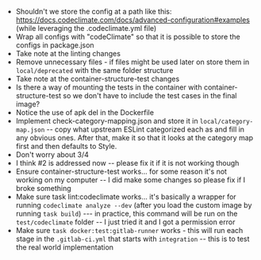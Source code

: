 * Shouldn't we store the config at a path like this: https://docs.codeclimate.com/docs/advanced-configuration#examples (while leveraging the .codeclimate.yml file)
* Wrap all configs with "codeClimate" so that it is possible to store the configs in package.json
* Take note at the linting changes
* Remove unnecessary files - if files might be used later on store them in `local/deprecated` with the same folder structure
* Take note at the container-structure-test changes
* Is there a way of mounting the tests in the container with container-structure-test so we don't have to include the test cases in the final image?
* Notice the use of apk del in the Dockerfile
* Implement check-category-mapping.json and store it in `local/category-map.json` -- copy what upstream ESLint categorized each as and fill in any obvious ones. After that, make it so that it looks at the category map first and then defaults to Style.
* Don't worry about 3/4
* I think #2 is addressed now -- please fix it if it is not working though
* Ensure container-structure-test works... for some reason it's not working on my computer -- I did make some changes so please fix if I broke something
* Make sure task lint:codeclimate works... it's basically a wrapper for running `codeclimate analyze --dev` (after you load the custom image by running `task build`) --- in practice, this command will be run on the `test/codeclimate` folder -- I just tried it and I got a permission error
* Make sure `task docker:test:gitlab-runner` works - this will run each stage in the `.gitlab-ci.yml` that starts with `integration` -- this is to test the real world implementation
